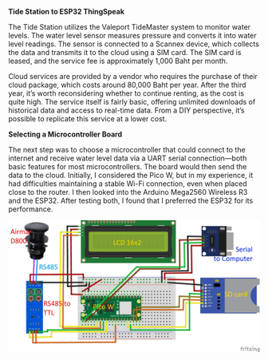 **Tide Station to ESP32 ThingSpeak**

The Tide Station utilizes the Valeport TideMaster system to monitor water levels. The water level sensor measures pressure and converts it into water level readings. The sensor is connected to a Scannex device, which collects the data and transmits it to the cloud using a SIM card. The SIM card is leased, and the service fee is approximately 1,000 Baht per month.

Cloud services are provided by a vendor who requires the purchase of their cloud package, which costs around 80,000 Baht per year. After the third year, it’s worth reconsidering whether to continue renting, as the cost is quite high. The service itself is fairly basic, offering unlimited downloads of historical data and access to real-time data. From a DIY perspective, it’s possible to replicate this service at a lower cost.

**Selecting a Microcontroller Board**

The next step was to choose a microcontroller that could connect to the internet and receive water level data via a UART serial connection—both basic features for most microcontrollers. The board would then send the data to the cloud. Initially, I considered the Pico W, but in my experience, it had difficulties maintaining a stable Wi-Fi connection, even when placed close to the router. I then looked into the Arduino Mega2560 Wireless R3 and the ESP32. After testing both, I found that I preferred the ESP32 for its performance.

![alt text](https://github.com/pbroboto/Pico-Echo-Sounder/blob/main/airmar-d800-pico-w-_bb-scaled.jpg?raw=true)

